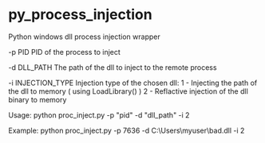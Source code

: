 # py_process_injection
Python windows dll process injection wrapper

-p PID             PID of the process to inject


-d DLL_PATH        The path of the dll to inject to the remote process


-i INJECTION_TYPE  Injection type of the chosen dll:
                      1 - Injecting the path of the dll to memory ( using LoadLibrary() ) 
                      2 - Reflactive injection of the dll binary to memory




Usage: python proc_inject.py -p "pid" -d "dll_path" -i 2


Example: python proc_inject.py -p 7636 -d C:\Users\myuser\\bad.dll -i 2
